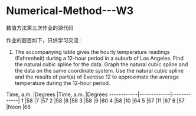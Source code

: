 # Numerical-Method---W3
数值方法第三次作业的源代码

作业的题目如下，只供学习交流：
1. The accompanying table gives the hourly temperature readings (Fahrenheit) during a 12-hour period in a suburb of Los Angeles. Find the natural cubic spline for the data. Graph the natural cubic spline and the data on the same coordinate system. Use the natural cubic spline and the results of part(a) of Exercise 12 to approximate the average temperature during the 12-hour period.

Time, a.m.  |Degrees	    |Time, a.m.	  |Degrees
------------|-------------|-------------|
1	          |58	          |7	          |57
2	          |58	          |8	          |58
3	          |58	          |9	          |60
4	          |58	          |10	          |64
5	          |57	          |11	          |67
6	          |57	          |Noon	        |68


